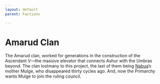 ```yaml
---
layout: default
parent: Factions

---
```

# Amarud Clan

The Amarud clan, worked for generations in the construction of the Ascendant V—the massive elevator that connects Ashur with the Umbras beyond.
The clan lostmany to this project, the last of them being [Nabua](#nabua)’s mother Mulge, who disappeared thirty cycles ago.
And, now the Primarchy wants Mulge to join the ruling council.

